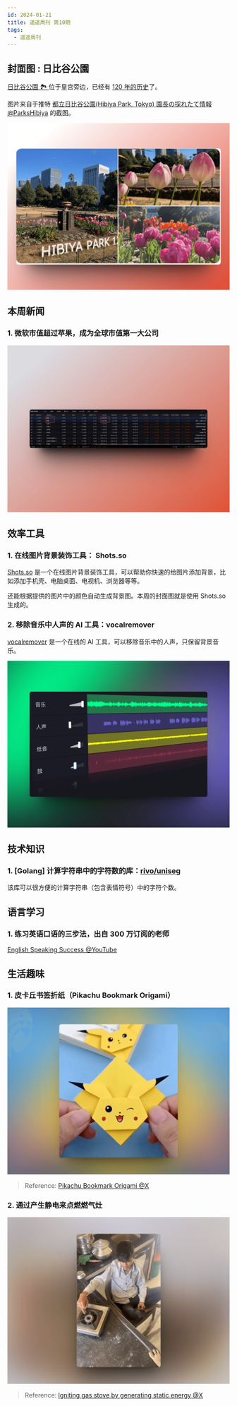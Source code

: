 ```yaml
---
id: 2024-01-21
title: 遥遥周刊 第10期
tags:
  - 遥遥周刊
---
```


## 封面图 : 日比谷公園

[日比谷公園 🏞️ ](https://www.tokyo-park.or.jp/park/format/index037.html) 位于皇宫旁边，已经有 [120 年的历史](https://www.tokyo-park.or.jp/special/hibiyapark120years/)了。

图片来自于推特 [都立日比谷公園(Hibiya Park, Tokyo) 園長の採れたて情報 @ParksHibiya](https://twitter.com/ParksHibiya/status/1746382380074438851) 的截图。

![img](cover.png)

## 本周新闻

### 1. 微软市值超过苹果，成为全球市值第一大公司

![img](stock-microsoft-vs-apple.png)

## 效率工具

### 1. 在线图片背景装饰工具： Shots.so

[Shots.so](https://shots.so/) 是一个在线图片背景装饰工具，可以帮助你快速的给图片添加背景，比如添加手机壳、电脑桌面、电视机、浏览器等等。

还能根据提供的图片中的颜色自动生成背景图。本周的封面图就是使用 Shots.so 生成的。

### 2. 移除音乐中人声的 AI 工具：vocalremover

[vocalremover](https://vocalremover.org/zh/splitter-ai) 是一个在线的 AI 工具，可以移除音乐中的人声，只保留背景音乐。

![img](vocalremover.png)

## 技术知识

### 1. [Golang] 计算字符串中的字符数的库：[rivo/uniseg](https://github.com/rivo/uniseg)

该库可以很方便的计算字符串（包含表情符号）中的字符个数。

## 语言学习

### 1. 练习英语口语的三步法，出自 300 万订阅的老师

[English Speaking Success @YouTube](https://www.youtube.com/@EnglishSpeakingSuccess)

## 生活趣味

### 1. 皮卡丘书签折纸（Pikachu Bookmark Origami）

![img](Pikachu-Bookmark-Origami.png)

> Reference: [Pikachu Bookmark Origami @X](https://twitter.com/awkwardgoogle/status/1746306132174360723)

### 2. 通过产生静电来点燃燃气灶

![img](igniting-gas-stove-by-generating-static-energy.png)

> Reference: [Igniting gas stove by generating static energy @X](https://twitter.com/engineers_feed/status/1746168130685079599)
